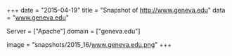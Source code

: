 
+++
date = "2015-04-19"
title = "Snapshot of http://www.geneva.edu"
data = "www.geneva.edu"

Server = ["Apache"]
domain = ["geneva.edu"]

  image = "snapshots/2015_16/www.geneva.edu.png"
+++
#
